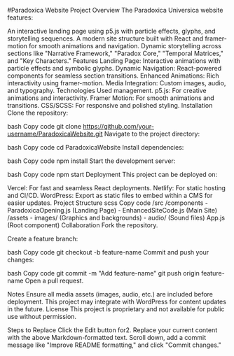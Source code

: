 #Paradoxica Website Project
Overview
The Paradoxica Universica website features:

An interactive landing page using p5.js with particle effects, glyphs, and storytelling sequences.
A modern site structure built with React and framer-motion for smooth animations and navigation.
Dynamic storytelling across sections like "Narrative Framework," "Paradox Core," "Temporal Matrices," and "Key Characters."
Features
Landing Page: Interactive animations with particle effects and symbolic glyphs.
Dynamic Navigation: React-powered components for seamless section transitions.
Enhanced Animations: Rich interactivity using framer-motion.
Media Integration: Custom images, audio, and typography.
Technologies Used
management.
p5.js: For creative animations and interactivity.
Framer Motion: For smooth animations and transitions.
CSS/SCSS: For responsive and polished styling.
Installation
Clone the repository:

bash
Copy code
git clone https://github.com/your-username/ParadoxicaWebsite.git
Navigate to the project directory:

bash
Copy code
cd ParadoxicaWebsite
Install dependencies:

bash
Copy code
npm install
Start the development server:

bash
Copy code
npm start
Deployment
This project can be deployed on:

Vercel: For fast and seamless React deployments.
Netlify: For static hosting and CI/CD.
WordPress: Export as static files to embed within a CMS for easier updates.
Project Structure
scss
Copy code
/src
  /components
    - ParadoxicaOpening.js (Landing Page)
    - EnhancedSiteCode.js (Main Site)
  /assets
    - images/ (Graphics and backgrounds)
    - audio/ (Sound files)
  App.js (Root component)
Collaboration
Fork the repository.

Create a feature branch:

bash
Copy code
git checkout -b feature-name
Commit and push your changes:

bash
Copy code
git commit -m "Add feature-name"
git push origin feature-name
Open a pull request.

Notes
Ensure all media assets (images, audio, etc.) are included before deployment.
This project may integrate with WordPress for content updates in the future.
License
This project is proprietary and not available for public use without permission.

Steps to Replace
Click the Edit button for2. Replace your current content with the above Markdown-formatted text.
Scroll down, add a commit message like "Improve README formatting," and click "Commit changes."
